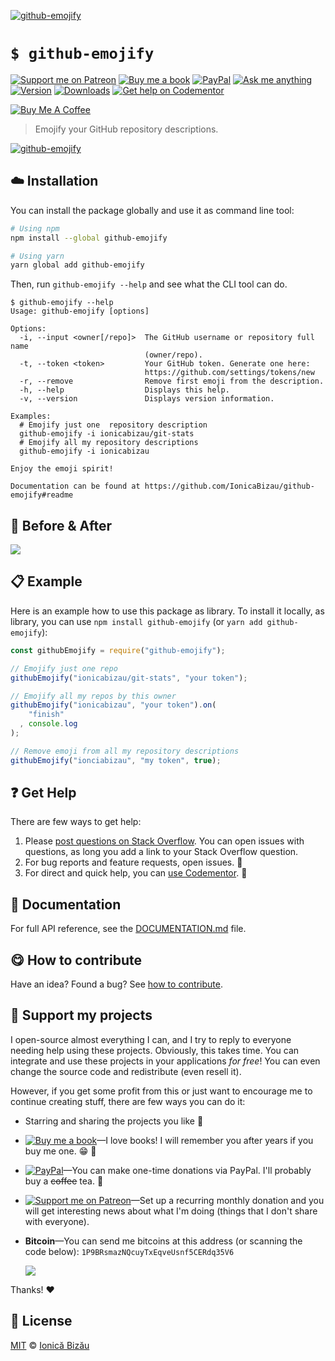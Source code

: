 <!-- Please do not edit this file. Edit the `blah` field in the `package.json` instead. If in doubt, open an issue. -->








[![github-emojify](http://i.imgur.com/CIeDHAi.png)](#)











# `$ github-emojify`

 [![Support me on Patreon][badge_patreon]][patreon] [![Buy me a book][badge_amazon]][amazon] [![PayPal][badge_paypal_donate]][paypal-donations] [![Ask me anything](https://img.shields.io/badge/ask%20me-anything-1abc9c.svg)](https://github.com/IonicaBizau/ama) [![Version](https://img.shields.io/npm/v/github-emojify.svg)](https://www.npmjs.com/package/github-emojify) [![Downloads](https://img.shields.io/npm/dt/github-emojify.svg)](https://www.npmjs.com/package/github-emojify) [![Get help on Codementor](https://cdn.codementor.io/badges/get_help_github.svg)](https://www.codementor.io/johnnyb?utm_source=github&utm_medium=button&utm_term=johnnyb&utm_campaign=github)

<a href="https://www.buymeacoffee.com/H96WwChMy" target="_blank"><img src="https://www.buymeacoffee.com/assets/img/custom_images/yellow_img.png" alt="Buy Me A Coffee"></a>







> Emojify your GitHub repository descriptions.











[![github-emojify](http://i.imgur.com/sLiyIOK.png)](#)







## :cloud: Installation

You can install the package globally and use it as command line tool:


```sh
# Using npm
npm install --global github-emojify

# Using yarn
yarn global add github-emojify
```


Then, run `github-emojify --help` and see what the CLI tool can do.


```
$ github-emojify --help
Usage: github-emojify [options]

Options:
  -i, --input <owner[/repo]>  The GitHub username or repository full name
                              (owner/repo).
  -t, --token <token>         Your GitHub token. Generate one here:
                              https://github.com/settings/tokens/new
  -r, --remove                Remove first emoji from the description.
  -h, --help                  Displays this help.
  -v, --version               Displays version information.

Examples:
  # Emojify just one  repository description
  github-emojify -i ionicabizau/git-stats
  # Emojify all my repository descriptions
  github-emojify -i ionicabizau

Enjoy the emoji spirit!

Documentation can be found at https://github.com/IonicaBizau/github-emojify#readme
```







## :crystal_ball: Before & After

![](http://i.imgur.com/hZVAP6y.png "")








## :clipboard: Example



Here is an example how to use this package as library. To install it locally, as library, you can use `npm install github-emojify` (or `yarn add github-emojify`):



```js
const githubEmojify = require("github-emojify");

// Emojify just one repo
githubEmojify("ionicabizau/git-stats", "your token");

// Emojify all my repos by this owner
githubEmojify("ionicabizau", "your token").on(
    "finish"
  , console.log
);

// Remove emoji from all my repository descriptions
githubEmojify("ionciabizau", "my token", true);
```











## :question: Get Help

There are few ways to get help:



 1. Please [post questions on Stack Overflow](https://stackoverflow.com/questions/ask). You can open issues with questions, as long you add a link to your Stack Overflow question.
 2. For bug reports and feature requests, open issues. :bug:
 3. For direct and quick help, you can [use Codementor](https://www.codementor.io/johnnyb). :rocket:





## :memo: Documentation

For full API reference, see the [DOCUMENTATION.md][docs] file.












## :yum: How to contribute
Have an idea? Found a bug? See [how to contribute][contributing].


## :sparkling_heart: Support my projects
I open-source almost everything I can, and I try to reply to everyone needing help using these projects. Obviously,
this takes time. You can integrate and use these projects in your applications *for free*! You can even change the source code and redistribute (even resell it).

However, if you get some profit from this or just want to encourage me to continue creating stuff, there are few ways you can do it:


 - Starring and sharing the projects you like :rocket:
 - [![Buy me a book][badge_amazon]][amazon]—I love books! I will remember you after years if you buy me one. :grin: :book:
 - [![PayPal][badge_paypal]][paypal-donations]—You can make one-time donations via PayPal. I'll probably buy a ~~coffee~~ tea. :tea:
 - [![Support me on Patreon][badge_patreon]][patreon]—Set up a recurring monthly donation and you will get interesting news about what I'm doing (things that I don't share with everyone).
 - **Bitcoin**—You can send me bitcoins at this address (or scanning the code below): `1P9BRsmazNQcuyTxEqveUsnf5CERdq35V6`

    ![](https://i.imgur.com/z6OQI95.png)


Thanks! :heart:
























## :scroll: License

[MIT][license] © [Ionică Bizău][website]






[license]: /LICENSE
[website]: https://ionicabizau.net
[contributing]: /CONTRIBUTING.md
[docs]: /DOCUMENTATION.md
[badge_patreon]: https://ionicabizau.github.io/badges/patreon.svg
[badge_amazon]: https://ionicabizau.github.io/badges/amazon.svg
[badge_paypal]: https://ionicabizau.github.io/badges/paypal.svg
[badge_paypal_donate]: https://ionicabizau.github.io/badges/paypal_donate.svg
[patreon]: https://www.patreon.com/ionicabizau
[amazon]: http://amzn.eu/hRo9sIZ
[paypal-donations]: https://www.paypal.com/cgi-bin/webscr?cmd=_s-xclick&hosted_button_id=RVXDDLKKLQRJW
